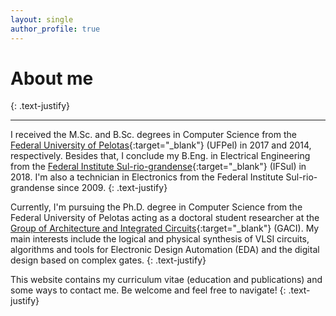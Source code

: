 ```yaml
---
layout: single
author_profile: true
---
```


# About me
{: .text-justify}

<hr>

I received the M.Sc. and B.Sc. degrees in Computer Science from the [Federal University of Pelotas](https://ufpel.edu.br){:target="\_blank"} (UFPel) in 2017 and 2014, respectively. Besides that, I conclude my B.Eng. in Electrical Engineering from the [Federal Institute Sul-rio-grandense](https://ifsul.edu.br){:target="\_blank"} (IFSul) in 2018. I'm also a technician in Electronics from the Federal Institute Sul-rio-grandense since 2009. 
{: .text-justify} 

Currently, I'm pursuing the Ph.D. degree in Computer Science from the Federal University of Pelotas acting as a doctoral student researcher at the [Group of Architecture and Integrated Circuits](https://wp.ufpel.edu.br/gaci/){:target="\_blank"} (GACI). My main interests include the logical and physical synthesis of VLSI circuits, algorithms and tools for Electronic Design Automation (EDA) and the digital design based on complex gates. 
{: .text-justify}

This website contains my curriculum vitae (education and publications) and some ways to contact me. Be welcome and feel free to navigate! 
{: .text-justify}